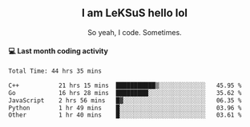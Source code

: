 <h2 align="center">I am LeKSuS hello lol</h2>
<p align="center">So yeah, I code. Sometimes.</p>

#### :computer: Last month coding activity
<!--START_SECTION:waka-->

```txt
Total Time: 44 hrs 35 mins

C++           21 hrs 15 mins  ███████████▒░░░░░░░░░░░░░   45.95 %
Go            16 hrs 28 mins  █████████░░░░░░░░░░░░░░░░   35.62 %
JavaScript    2 hrs 56 mins   █▓░░░░░░░░░░░░░░░░░░░░░░░   06.35 %
Python        1 hr 49 mins    █░░░░░░░░░░░░░░░░░░░░░░░░   03.96 %
Other         1 hr 40 mins    █░░░░░░░░░░░░░░░░░░░░░░░░   03.61 %
```

<!--END_SECTION:waka-->
